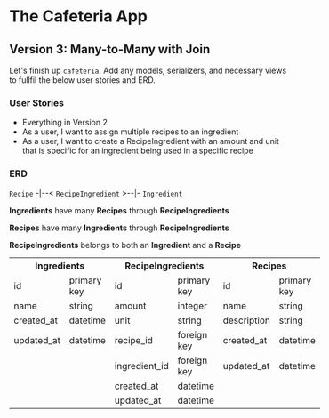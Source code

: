 # The Cafeteria App

## Version 3: Many-to-Many with Join

Let's finish up `cafeteria`. Add any models, serializers, and necessary
views to fullfil the below user stories and ERD.

### User Stories

- Everything in Version 2
- As a user, I want to assign multiple recipes to an ingredient
- As a user, I want to create a RecipeIngredient with an amount and unit that
  is specific for an ingredient being used in a specific recipe

### ERD

`Recipe` -|--< `RecipeIngredient` >--|- `Ingredient`

**Ingredients** have many **Recipes** through **RecipeIngredients**

**Recipes** have many **Ingredients** through **RecipeIngredients**

**RecipeIngredients** belongs to both an **Ingredient** and a **Recipe**

<table style="display:inline">
  <th colspan="2" style="text-align:center">Ingredients</th>
  <th colspan="2" style="text-align:center">
  RecipeIngredients
  </th>
  <th colspan="2" style="text-align:center">
  Recipes
  </th>
  <tr>
    <td>id</td>
    <td>primary key</td>
    <td>id</td>
    <td>primary key</td>
    <td>id</td>
    <td>primary key</td>
  </tr>
  <tr>
    <td>name</td>
    <td>string</td>
    <td>amount</td>
    <td>integer</td>
    <td>name</td>
    <td>string</td>
  </tr>
  <tr>
    <td>created_at</td>
    <td>datetime</td>
    <td>unit</td>
    <td>string</td>
    <td>description</td>
    <td>string</td>
  </tr>
  <tr>
    <td>updated_at</td>
    <td>datetime</td>
    <td>recipe_id</td>
    <td>foreign key</td>
    <td>created_at</td>
    <td>datetime</td>
  </tr>
  <tr>
    <td></td>
    <td></td>
    <td>ingredient_id</td>
    <td>foreign key</td>
    <td>updated_at</td>
    <td>datetime</td>
  </tr>
  <tr>
    <td></td>
    <td></td>
    <td>created_at</td>
    <td>datetime</td>
    <td></td>
    <td></td>
  </tr>
  <tr>
    <td></td>
    <td></td>
    <td>updated_at</td>
    <td>datetime</td>
    <td></td>
    <td></td>
  </tr>
</table>
